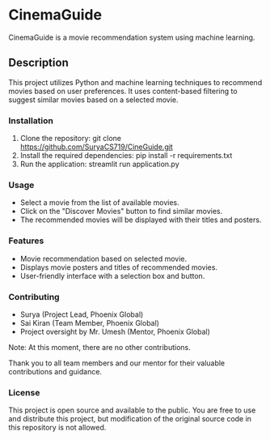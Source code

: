 # CinemaGuide

CinemaGuide is a movie recommendation system using machine learning.

## Description

This project utilizes Python and machine learning techniques to recommend movies based on user preferences. It uses content-based filtering to suggest similar movies based on a selected movie.

### Installation

1. Clone the repository:
git clone https://github.com/SuryaCS719/CineGuide.git
2. Install the required dependencies:
pip install -r requirements.txt
3. Run the application:
streamlit run application.py

### Usage
+ Select a movie from the list of available movies.
+ Click on the "Discover Movies" button to find similar movies.
+ The recommended movies will be displayed with their titles and posters.

### Features
+ Movie recommendation based on selected movie.
+ Displays movie posters and titles of recommended movies.
+ User-friendly interface with a selection box and button.

### Contributing
+ Surya (Project Lead, Phoenix Global)
+ Sai Kiran (Team Member, Phoenix Global)
+ Project oversight by Mr. Umesh (Mentor, Phoenix Global)

Note: At this moment, there are no other contributions.

Thank you to all team members and our mentor for their valuable contributions and guidance.

### License
This project is open source and available to the public. You are free to use and distribute this project, but modification of the original source code in this repository is not allowed.







